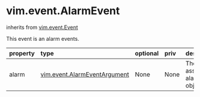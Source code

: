 vim.event.AlarmEvent
====================
inherits from [vim.event.Event](docs/vim.event.Event.md)


This event is an alarm events.

| property | type | optional | priv | desc |
|:---------|:-----|:---------|:-----|:-----|
| alarm | [vim.event.AlarmEventArgument](vim.event.AlarmEventArgument.md "vim.event.AlarmEventArgument") | None | None | The associated alarm object. |


